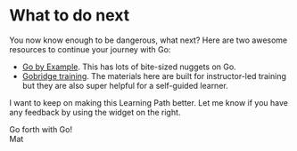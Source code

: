 # What to do next

You now know enough to be dangerous, what next? Here are two awesome resources to continue your journey with Go:

* [Go by Example](https://gobyexample.com). This has lots of bite-sized nuggets on Go.
* [Gobridge training](https://github.com/gobridge/gotraining). The materials here are built for instructor-led training but they are also super helpful for a self-guided learner.

I want to keep on making this Learning Path better. Let me know if you have any feedback by using the widget on the right.

Go forth with Go!  
Mat
